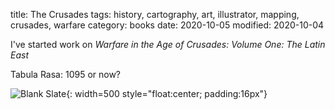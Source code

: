 title: The Crusades
tags: history, cartography, art, illustrator, mapping, crusades, warfare
category: books
date: 2020-10-05
modified: 2020-10-04

I've started work on *Warfare in the Age of Crusades: Volume One: The Latin East*

Tabula Rasa:  1095 or now?

![Blank Slate]({static}/images/Crusaders.PNG){: width=500 style="float:center; padding:16px"}
